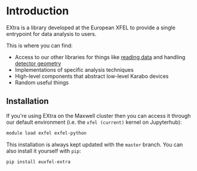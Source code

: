 # Introduction
EXtra is a library developed at the European XFEL to provide a single entrypoint
for data analysis to users.

This is where you can find:

- Access to our other libraries for things like [reading data](reading-data.md)
  and handling [detector geometry](detector-geometry.md)
- Implementations of specific analysis techniques
- High-level components that abstract low-level Karabo devices
- Random useful things

## Installation
If you're using EXtra on the Maxwell cluster then you can access it through our
default environment (i.e. the `xfel (current)` kernel on Jupyterhub):
```bash
module load exfel exfel-python
```

This installation is always kept updated with the `master` branch. You can
also install it yourself with `pip`:
```bash
pip install euxfel-extra
```
